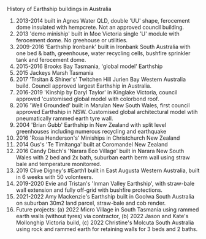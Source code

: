 History of Earthship buildings in Australia
  1. 2013-2014 built in Agnes Water QLD, double 'UU' shape, ferocement dome insulated with hempcrete. Not an approved council building.
  2. 2013 'demo miniship' built in Moe Victoria single 'U' module with ferocement dome.  No greehouse or utilities.
  3. 2009-2016 'Earthship Ironbank' built in Ironbank South Australia with one bed & bath, greenhouse, water recycling cells, bushfire sprinkler tank and ferocement dome.
  4. 2015-2016 Brooks Bay Tasmania, 'global model' Earthship 
  5. 2015 Jackeys Marsh Tasmania
  6. 2017 'Trsitan & Shiner's' Twitchen Hill Jurien Bay Western Australia build. Council approved largest Earthship in Australia.
  7. 2016-2019 'Kinship by Daryl Taylor' in Kinglake Victoria, council approved 'customised global model with colorbond roof.
  8. 2016 'Well Grounded' built in Marulan New South Wales, first council approved Earthship in NSW. Customised global architectural model wtih pneumatically rammed earth tyre wall.
  9. 2004 'Brian Gubb' Earthship in New Zealand with split level greenhouses including numerous recycling and earthquake 
  10. 2016 'Rosa Henderson's' Miniships in Christchurch New Zealand
  11. 2014 Gus's 'Te Timitanga' built at Coromandel New Zealand 
  12. 2016 Candy Disch's 'Narara Eco Village' built in Narara New South Wales with 2 bed and 2x bath, suburban earth berm wall using straw bale and temperature monitorred.
  13. 2019 Clive Digney's #Earth1 built in East Augusta Western Australia, built in 6 weeks with 50 volonteers.
  14. 2019-2020 Evie and Tristan's 'Inman Valley Earthship', with straw-bale wall extension and fully off-grid with bushfire protections.
  15. 2021-2022 Amy Mackenzie's Earthship built in Goolwa South Australia on suburban 30m2 land parcel, straw-bale and cob render.
  16. Future projects: (a) 2022 Micro Village in South Tasmania using rammed earth walls (without tyres) via contractor, (b) 2022 Jason and Kate's Mollonghip Victoria build, (c) 2022 Christine's Molcuta South Australia using rock and rammed earth for retaining walls for 3 beds and 2 baths.
  
 
